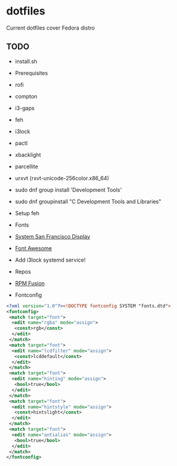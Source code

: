 # dotfiles
Current dotfiles cover Fedora distro

## TODO
* install.sh
* Prerequisites
 * rofi
 * compton
 * i3-gaps
 * feh
 * i3lock
 * pactl
 * xbacklight
 * parcellite
 * urxvt (rxvt-unicode-256color.x86_64)
 * sudo dnf group install 'Development Tools'
 * sudo dnf groupinstall "C Development Tools and Libraries"
* Setup feh
* Fonts
 * [System San Francisco Display](https://github.com/supermarin/YosemiteSanFranciscoFont)
 * [Font Awesome](https://fortawesome.github.io/Font-Awesome/)   
* Add i3lock systemd service!
* Repos
 * [RPM Fusion](http://rpmfusion.org/Configuration/)

* Fontconfig
```xml
<?xml version="1.0"?><!DOCTYPE fontconfig SYSTEM "fonts.dtd">
<fontconfig>
 <match target="font">
  <edit name="rgba" mode="assign">
   <const>rgb</const>
  </edit>
 </match>
 <match target="font">
  <edit name="lcdfilter" mode="assign">
   <const>lcddefault</const>
  </edit>
 </match>
 <match target="font">
  <edit name="hinting" mode="assign">
   <bool>true</bool>
  </edit>
 </match>
 <match target="font">
  <edit name="hintstyle" mode="assign">
   <const>hintslight</const>
  </edit>
 </match>
 <match target="font">
  <edit name="antialias" mode="assign">
   <bool>true</bool>
  </edit>
 </match>
</fontconfig>
```
